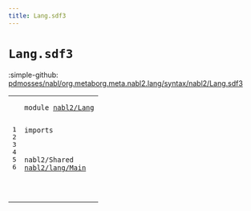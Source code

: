 ```yaml
---
title: Lang.sdf3
---
```


# `Lang.sdf3`

:simple-github: [pdmosses/nabl/org.metaborg.meta.nabl2.lang/syntax/nabl2/Lang.sdf3]

[pdmosses/nabl/org.metaborg.meta.nabl2.lang/syntax/nabl2/Lang.sdf3]: https://github.com/pdmosses/nabl/blob/master/org.metaborg.meta.nabl2.lang/syntax/nabl2/Lang.sdf3 "The source file on GitHub"

<div class="sdf3"><table class="highlighttable"><tbody><tr><td class="linenos"><div class="linenodiv"><pre><span></span>1
2
3
4
5
6
</pre></div></td>
<td class="code"><pre><code><span class="keyword">module</span> <a href="../../NaBL2Lang.sdf3#nabl2/Lang_29_39" id="nabl2/Lang_7_17" title="Referenced at ../../NaBL2Lang.sdf3 line 5">nabl2/Lang</a>

<span class="keyword">imports</span>

  <span title="External reference">nabl2/Shared</span>
  <a href="../lang/Main.sdf3#nabl2/lang/Main_7_22" id="nabl2/lang/Main_45_60" title="Defined at ../lang/Main.sdf3 line 1">nabl2/lang/Main</a>

</code></pre></td></tr></tbody></table></div>